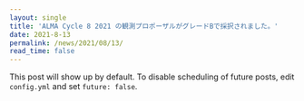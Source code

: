 ```yaml
---
layout: single
title: 'ALMA Cycle 8 2021 の観測プロポーザルがグレードBで採択されました。'
date: 2021-8-13
permalink: /news/2021/08/13/
read_time: false
---
```


This post will show up by default. To disable scheduling of future posts, edit `config.yml` and set `future: false`. 